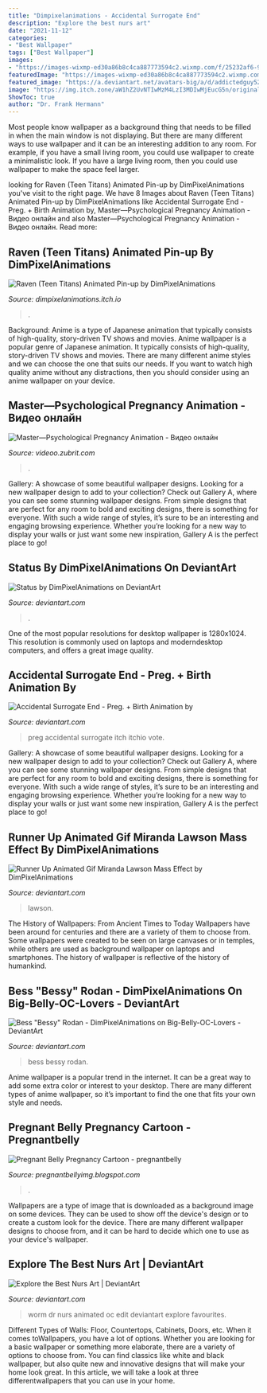 ```yaml
---
title: "Dimpixelanimations - Accidental Surrogate End"
description: "Explore the best nurs art"
date: "2021-11-12"
categories:
- "Best Wallpaper"
tags: ["Best Wallpaper"]
images:
- "https://images-wixmp-ed30a86b8c4ca887773594c2.wixmp.com/f/25232af6-9f91-4a29-8881-2e8cef2eab7c/ddngsj2-1d6e1348-2005-431e-b9c5-7a85d23d39b0.png?token=eyJ0eXAiOiJKV1QiLCJhbGciOiJIUzI1NiJ9.eyJzdWIiOiJ1cm46YXBwOjdlMGQxODg5ODIyNjQzNzNhNWYwZDQxNWVhMGQyNmUwIiwiaXNzIjoidXJuOmFwcDo3ZTBkMTg4OTgyMjY0MzczYTVmMGQ0MTVlYTBkMjZlMCIsIm9iaiI6W1t7InBhdGgiOiJcL2ZcLzI1MjMyYWY2LTlmOTEtNGEyOS04ODgxLTJlOGNlZjJlYWI3Y1wvZGRuZ3NqMi0xZDZlMTM0OC0yMDA1LTQzMWUtYjljNS03YTg1ZDIzZDM5YjAucG5nIn1dXSwiYXVkIjpbInVybjpzZXJ2aWNlOmZpbGUuZG93bmxvYWQiXX0.wlXz3In-A6SeR_ZbHhnpQRfxSgEDJRj90sMzQGkVeCg"
featuredImage: "https://images-wixmp-ed30a86b8c4ca887773594c2.wixmp.com/f/25232af6-9f91-4a29-8881-2e8cef2eab7c/ddqd9ll-b208b418-9df1-464a-b8ff-e5df04fc3e42.png/v1/fill/w_934,h_479,q_80,strp/tease_by_dimpixelanimations_ddqd9ll-fullview.jpg?token=eyJ0eXAiOiJKV1QiLCJhbGciOiJIUzI1NiJ9.eyJzdWIiOiJ1cm46YXBwOjdlMGQxODg5ODIyNjQzNzNhNWYwZDQxNWVhMGQyNmUwIiwiaXNzIjoidXJuOmFwcDo3ZTBkMTg4OTgyMjY0MzczYTVmMGQ0MTVlYTBkMjZlMCIsIm9iaiI6W1t7ImhlaWdodCI6Ijw9NDc5IiwicGF0aCI6IlwvZlwvMjUyMzJhZjYtOWY5MS00YTI5LTg4ODEtMmU4Y2VmMmVhYjdjXC9kZHFkOWxsLWIyMDhiNDE4LTlkZjEtNDY0YS1iOGZmLWU1ZGYwNGZjM2U0Mi5wbmciLCJ3aWR0aCI6Ijw9OTM0In1dXSwiYXVkIjpbInVybjpzZXJ2aWNlOmltYWdlLm9wZXJhdGlvbnMiXX0.f_MCE90Uahbz1XupsFHJ6EAftWoEZ9xiLXKN_Z3tUUM"
featured_image: "https://a.deviantart.net/avatars-big/a/d/addictedguy5289.jpg?2"
image: "https://img.itch.zone/aW1hZ2UvNTIwMzM4LzI3MDIwMjEucG5n/original/6nLJGU.png"
ShowToc: true
author: "Dr. Frank Hermann"
---
```



Most people know wallpaper as a background thing that needs to be filled in when the main window is not displaying. But there are many different ways to use wallpaper and it can be an interesting addition to any room. For example, if you have a small living room, you could use wallpaper to create a minimalistic look. If you have a large living room, then you could use wallpaper to make the space feel larger.

	

		
looking for Raven (Teen Titans) Animated Pin-up by DimPixelAnimations you've visit to the right page. We have 8 Images about Raven (Teen Titans) Animated Pin-up by DimPixelAnimations like Accidental Surrogate End - Preg. + Birth Animation by, Master—Psychological Pregnancy Animation - Видео онлайн and also Master—Psychological Pregnancy Animation - Видео онлайн. Read more:
		
    
## Raven (Teen Titans) Animated Pin-up By DimPixelAnimations

<img loading=lazy src="https://img.itch.zone/aW1hZ2UvNTIwMzM4LzI3MDIwMjEucG5n/original/6nLJGU.png" onerror="this.onerror=null;this.src='https://tse1.mm.bing.net/th?id=OIP.RFLkwoG0m23d78inJrUBLAHaEu&amp;pid=15.1';" alt="Raven (Teen Titans) Animated Pin-up by DimPixelAnimations">

_Source: dimpixelanimations.itch.io_

>. 

	

Background: Anime is a type of Japanese animation that typically consists of high-quality, story-driven TV shows and movies.
Anime wallpaper is a popular genre of Japanese animation. It typically consists of high-quality, story-driven TV shows and movies. There are many different anime styles and we can choose the one that suits our needs. If you want to watch high quality anime without any distractions, then you should consider using an anime wallpaper on your device.

    
## Master—Psychological Pregnancy Animation - Видео онлайн

<img loading=lazy src="https://i.ytimg.com/vi/zAB8XhHvRKo/hqdefault.jpg" onerror="this.onerror=null;this.src='https://tse2.mm.bing.net/th?id=OIP.BEcAuHzinRl0iYMYy6fRXAHaFj&amp;pid=15.1';" alt="Master—Psychological Pregnancy Animation - Видео онлайн">

_Source: videoo.zubrit.com_

>. 

	

Gallery: A showcase of some beautiful wallpaper designs.
Looking for a new wallpaper design to add to your collection? Check out Gallery A, where you can see some stunning wallpaper designs. From simple designs that are perfect for any room to bold and exciting designs, there is something for everyone. With such a wide range of styles, it’s sure to be an interesting and engaging browsing experience. Whether you’re looking for a new way to display your walls or just want some new inspiration, Gallery A is the perfect place to go!





	
	
    
## Status By DimPixelAnimations On DeviantArt

<img loading=lazy src="https://images-wixmp-ed30a86b8c4ca887773594c2.wixmp.com/f/25232af6-9f91-4a29-8881-2e8cef2eab7c/ddqd9ll-b208b418-9df1-464a-b8ff-e5df04fc3e42.png/v1/fill/w_934,h_479,q_80,strp/tease_by_dimpixelanimations_ddqd9ll-fullview.jpg?token=eyJ0eXAiOiJKV1QiLCJhbGciOiJIUzI1NiJ9.eyJzdWIiOiJ1cm46YXBwOjdlMGQxODg5ODIyNjQzNzNhNWYwZDQxNWVhMGQyNmUwIiwiaXNzIjoidXJuOmFwcDo3ZTBkMTg4OTgyMjY0MzczYTVmMGQ0MTVlYTBkMjZlMCIsIm9iaiI6W1t7ImhlaWdodCI6Ijw9NDc5IiwicGF0aCI6IlwvZlwvMjUyMzJhZjYtOWY5MS00YTI5LTg4ODEtMmU4Y2VmMmVhYjdjXC9kZHFkOWxsLWIyMDhiNDE4LTlkZjEtNDY0YS1iOGZmLWU1ZGYwNGZjM2U0Mi5wbmciLCJ3aWR0aCI6Ijw9OTM0In1dXSwiYXVkIjpbInVybjpzZXJ2aWNlOmltYWdlLm9wZXJhdGlvbnMiXX0.f_MCE90Uahbz1XupsFHJ6EAftWoEZ9xiLXKN_Z3tUUM" onerror="this.onerror=null;this.src='https://tse1.mm.bing.net/th?id=OIP.t-m7i6bTFMKT61DLbDqHbwHaDz&amp;pid=15.1';" alt="Status by DimPixelAnimations on DeviantArt">

_Source: deviantart.com_

>. 

	

One of the most popular resolutions for desktop wallpaper is 1280x1024. This resolution is commonly used on laptops and moderndesktop computers, and offers a great image quality.

    
## Accidental Surrogate End - Preg. + Birth Animation By

<img loading=lazy src="https://images-wixmp-ed30a86b8c4ca887773594c2.wixmp.com/f/25232af6-9f91-4a29-8881-2e8cef2eab7c/ddngsj2-1d6e1348-2005-431e-b9c5-7a85d23d39b0.png?token=eyJ0eXAiOiJKV1QiLCJhbGciOiJIUzI1NiJ9.eyJzdWIiOiJ1cm46YXBwOjdlMGQxODg5ODIyNjQzNzNhNWYwZDQxNWVhMGQyNmUwIiwiaXNzIjoidXJuOmFwcDo3ZTBkMTg4OTgyMjY0MzczYTVmMGQ0MTVlYTBkMjZlMCIsIm9iaiI6W1t7InBhdGgiOiJcL2ZcLzI1MjMyYWY2LTlmOTEtNGEyOS04ODgxLTJlOGNlZjJlYWI3Y1wvZGRuZ3NqMi0xZDZlMTM0OC0yMDA1LTQzMWUtYjljNS03YTg1ZDIzZDM5YjAucG5nIn1dXSwiYXVkIjpbInVybjpzZXJ2aWNlOmZpbGUuZG93bmxvYWQiXX0.wlXz3In-A6SeR_ZbHhnpQRfxSgEDJRj90sMzQGkVeCg" onerror="this.onerror=null;this.src='https://tse1.mm.bing.net/th?id=OIP.8OX9WCfurF-CthHaCIfVewHaEK&amp;pid=15.1';" alt="Accidental Surrogate End - Preg. + Birth Animation by">

_Source: deviantart.com_

>preg accidental surrogate itch itchio vote. 

	

Gallery: A showcase of some beautiful wallpaper designs.
Looking for a new wallpaper design to add to your collection? Check out Gallery A, where you can see some stunning wallpaper designs. From simple designs that are perfect for any room to bold and exciting designs, there is something for everyone. With such a wide range of styles, it’s sure to be an interesting and engaging browsing experience. Whether you’re looking for a new way to display your walls or just want some new inspiration, Gallery A is the perfect place to go!





	
	
    
## Runner Up Animated Gif Miranda Lawson Mass Effect By DimPixelAnimations

<img loading=lazy src="https://a.deviantart.net/avatars-big/a/d/addictedguy5289.jpg?2" onerror="this.onerror=null;this.src='https://tse4.mm.bing.net/th?id=OIP.mDYiZhVukaA0m9DX-HFVRAAAAA&amp;pid=15.1';" alt="Runner Up Animated Gif Miranda Lawson Mass Effect by DimPixelAnimations">

_Source: deviantart.com_

>lawson. 

	

The History of Wallpapers: From Ancient Times to Today
Wallpapers have been around for centuries and there are a variety of them to choose from. Some wallpapers were created to be seen on large canvases or in temples, while others are used as background wallpaper on laptops and smartphones. The history of wallpaper is reflective of the history of humankind.

    
## Bess &quot;Bessy&quot; Rodan - DimPixelAnimations On Big-Belly-OC-Lovers - DeviantArt

<img loading=lazy src="https://images-wixmp-ed30a86b8c4ca887773594c2.wixmp.com/f/25232af6-9f91-4a29-8881-2e8cef2eab7c/dd1jpwb-df030be0-8ba4-4d16-a44b-d869330685fb.png?token=eyJ0eXAiOiJKV1QiLCJhbGciOiJIUzI1NiJ9.eyJzdWIiOiJ1cm46YXBwOjdlMGQxODg5ODIyNjQzNzNhNWYwZDQxNWVhMGQyNmUwIiwiaXNzIjoidXJuOmFwcDo3ZTBkMTg4OTgyMjY0MzczYTVmMGQ0MTVlYTBkMjZlMCIsIm9iaiI6W1t7InBhdGgiOiJcL2ZcLzI1MjMyYWY2LTlmOTEtNGEyOS04ODgxLTJlOGNlZjJlYWI3Y1wvZGQxanB3Yi1kZjAzMGJlMC04YmE0LTRkMTYtYTQ0Yi1kODY5MzMwNjg1ZmIucG5nIn1dXSwiYXVkIjpbInVybjpzZXJ2aWNlOmZpbGUuZG93bmxvYWQiXX0.DpRht_kCg4X-sm0vxVxKq8jIqxY3mRukPhrzNGQFjXs" onerror="this.onerror=null;this.src='https://tse1.mm.bing.net/th?id=OIP.oHItTpNp92PuVnez3YwYBAHaHa&amp;pid=15.1';" alt="Bess &quot;Bessy&quot; Rodan - DimPixelAnimations on Big-Belly-OC-Lovers - DeviantArt">

_Source: deviantart.com_

>bess bessy rodan. 

	

Anime wallpaper is a popular trend in the internet. It can be a great way to add some extra color or interest to your desktop. There are many different types of anime wallpaper, so it’s important to find the one that fits your own style and needs.

    
## Pregnant Belly Pregnancy Cartoon - Pregnantbelly

<img loading=lazy src="https://w7.pngwing.com/pngs/234/593/png-transparent-inflation-boy-pregnant-belly-child-boy-cartoon-thumbnail.png" onerror="this.onerror=null;this.src='https://tse3.mm.bing.net/th?id=OIP.uKOsdpiE8k3-6SNHkwz0rQAAAA&amp;pid=15.1';" alt="Pregnant Belly Pregnancy Cartoon - pregnantbelly">

_Source: pregnantbellyimg.blogspot.com_

>. 

	

Wallpapers are a type of image that is downloaded as a background image on some devices. They can be used to show off the device's design or to create a custom look for the device. There are many different wallpaper designs to choose from, and it can be hard to decide which one to use as your device's wallpaper.

    
## Explore The Best Nurs Art | DeviantArt

<img loading=lazy src="https://images-wixmp-ed30a86b8c4ca887773594c2.wixmp.com/i/7c3e665d-b0cd-4d70-9756-b0c71a64965a/dc8x536-bdd22f19-8403-4498-8802-5b0c508a2316.png/v1/fill/w_375,h_350,q_70,strp/_animated__nurs_edit___dr__worm_s_oc_by_sqwarkdemon_dc8x536-350t.jpg" onerror="this.onerror=null;this.src='https://tse2.mm.bing.net/th?id=OIP.jUlw-HRrS_iZOsGZbwI6ewAAAA&amp;pid=15.1';" alt="Explore the Best Nurs Art | DeviantArt">

_Source: deviantart.com_

>worm dr nurs animated oc edit deviantart explore favourites. 

	

Different Types of Walls: Floor, Countertops, Cabinets, Doors, etc.
When it comes toWallpapers, you have a lot of options. Whether you are looking for a basic wallpaper or something more elaborate, there are a variety of options to choose from. You can find classics like white and black wallpaper, but also quite new and innovative designs that will make your home look great. In this article, we will take a look at three differentwallpapers that you can use in your home.


